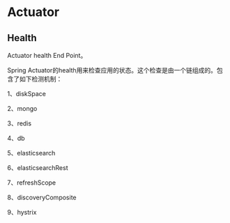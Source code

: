 # Actuator

## Health

Actuator health End Point。

Spring Actuator的health用来检查应用的状态。这个检查是由一个链组成的。包含了如下检测机制：

1、diskSpace

2、mongo

3、redis

4、db

5、elasticsearch

6、elasticsearchRest

7、refreshScope

8、discoveryComposite

9、hystrix

